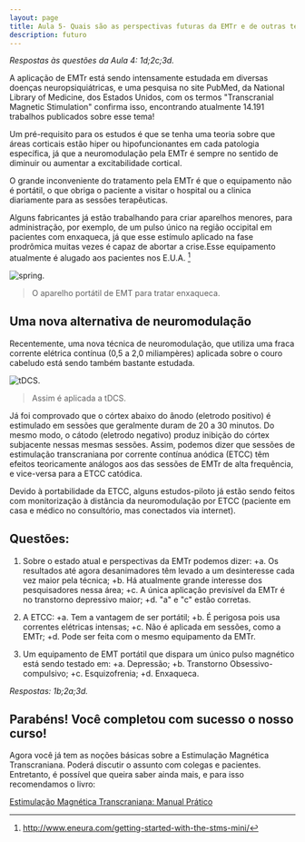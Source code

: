 ```yaml
---
layout: page
title: Aula 5- Quais são as perspectivas futuras da EMTr e de outras técnicas de neuromodulação não-invasiva?
description: futuro
---
```


*Respostas às questões da Aula 4: 1d;2c;3d.*


A aplicação de EMTr está sendo intensamente estudada em diversas doenças neuropsiquiátricas, e uma pesquisa no site PubMed, da National Library of Medicine, dos Estados Unidos, com os termos "Transcranial Magnetic Stimulation" confirma isso, encontrando atualmente 14.191 trabalhos publicados sobre esse tema!

Um pré-requisito para os estudos é que se tenha uma teoria sobre que áreas corticais estão hiper ou hipofuncionantes em cada patologia específica, já que a neuromodulação pela EMTr é sempre no sentido de diminuir ou aumentar a excitabilidade cortical.

O grande inconveniente do tratamento pela EMTr é que o equipamento não é portátil, o que obriga o paciente a visitar o hospital ou a clinica diariamente para as sessões terapêuticas. 

Alguns fabricantes já estão trabalhando para criar aparelhos menores, para administração, por exemplo, de um pulso único na região occipital em pacientes com enxaqueca, já que esse estímulo aplicado na fase prodrômica muitas vezes é capaz de abortar a crise.Esse equipamento atualmente é alugado aos pacientes nos E.U.A. [^1]

![spring.](http://familiabrasil.org/imagens/spring.jpg)
>O aparelho portátil de EMT para tratar enxaqueca.


## Uma nova alternativa de neuromodulação

Recentemente, uma nova técnica de neuromodulação, que utiliza uma fraca corrente elétrica contínua (0,5 a 2,0 miliampères) aplicada sobre o couro cabeludo está sendo também bastante estudada.

![tDCS.](http://familiabrasil.org/imagens/tdcs.jpg)
>Assim é aplicada a tDCS.

Já foi comprovado que o córtex abaixo do ânodo (eletrodo positivo) é estimulado em sessões que geralmente duram de 20 a 30 minutos. Do mesmo modo, o cátodo (eletrodo negativo) produz inibição do córtex subjacente nessas mesmas sessões. Assim, podemos dizer que sessões de estimulação transcraniana por corrente contínua anódica (ETCC) têm efeitos teoricamente análogos aos das sessões de EMTr de alta frequência, e vice-versa para a ETCC catódica.

Devido à portabilidade da ETCC, alguns estudos-piloto já estão sendo feitos com monitorização à distância da neuromodulação por ETCC (paciente em casa e médico no consultório, mas conectados via internet).

## Questões:

1. Sobre o estado atual e perspectivas da EMTr podemos dizer:
+a. Os resultados até agora desanimadores têm levado a um desinteresse cada vez maior pela técnica;
+b. Há atualmente grande interesse dos pesquisadores nessa área;
+c. A única aplicação previsível da EMTr é no transtorno depressivo maior;
+d. "a" e "c" estão corretas.

2. A ETCC:
+a. Tem a vantagem de ser portátil;
+b. É perigosa pois usa correntes elétricas intensas;
+c. Não é aplicada em sessões, como a EMTr;
+d. Pode ser feita com o mesmo equipamento da EMTr.

3. Um equipamento de EMT portátil que dispara um único pulso magnético está sendo testado em:
+a. Depressão;
+b. Transtorno Obsessivo-compulsivo;
+c. Esquizofrenia;
+d. Enxaqueca.



*Respostas: 1b;2a;3d.*


[^1]:http://www.eneura.com/getting-started-with-the-stms-mini/


## Parabéns! Você completou com sucesso o nosso curso!

Agora você já tem as noções básicas sobre a Estimulação Magnética Transcraniana. Poderá discutir o assunto com colegas e pacientes. Entretanto, é possível que queira saber ainda mais, e para isso recomendamos o livro:

[Estimulação Magnética Transcraniana: Manual Prático](https://ler.amazon.com.br/kp/embed?asin=B076R2FB46&preview=newtab&linkCode=kpe&ref_=cm_sw_r_kb_dp_ZgjgAbB5N9YEF)  


